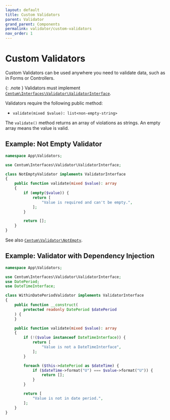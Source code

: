 ```yaml
---
layout: default
title: Custom Validators
parent: Validator
grand_parent: Components
permalink: validator/custom-validators
nav_order: 1
---
```




# Custom Validators

Custom Validators can be used anywhere you need to validate data, such as in Forms or Controllers.

{: .note }
Validators must implement [`Centum\Interfaces\Validator\ValidatorInterface`](https://github.com/SidRoberts/centum/tree/development/src/Interfaces/Validator/ValidatorInterface.php).

Validators require the following public method:

- `validate(mixed $value): list<non-empty-string>`

The `validate()` method returns an array of violations as strings.
An empty array means the value is valid.



## Example: Not Empty Validator

```php
namespace App\Validators;

use Centum\Interfaces\Validator\ValidatorInterface;

class NotEmptyValidator implements ValidatorInterface
{
    public function validate(mixed $value): array
    {
        if (empty($value)) {
            return [
                "Value is required and can't be empty.",
            ];
        }

        return [];
    }
}
```

See also [`Centum\Validator\NotEmpty`](https://github.com/SidRoberts/centum/tree/development/src/Validator/NotEmpty.php).



## Example: Validator with Dependency Injection

```php
namespace App\Validators;

use Centum\Interfaces\Validator\ValidatorInterface;
use DatePeriod;
use DateTimeInterface;

class WithinDatePeriodValidator implements ValidatorInterface
{
    public function __construct(
        protected readonly DatePeriod $datePeriod
    ) {
    }

    public function validate(mixed $value): array
    {
        if (!($value instanceof DateTimeInterface)) {
            return [
                "Value is not a DateTimeInterface",
            ];
        }

        foreach ($this->datePeriod as $dateTime) {
            if ($dateTime->format("U") === $value->format("U")) {
                return [];
            }
        }

        return [
            "Value is not in date period.",
        ];
    }
}
```
